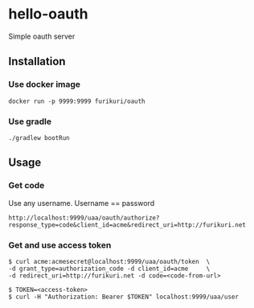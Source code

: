 # hello-oauth
Simple oauth server

## Installation

### Use docker image
```
docker run -p 9999:9999 furikuri/oauth
```

### Use gradle
```
./gradlew bootRun
```
##

## Usage

### Get code
Use any username. Username == password
```
http://localhost:9999/uaa/oauth/authorize?response_type=code&client_id=acme&redirect_uri=http://furikuri.net
```

### Get and use access token
```
$ curl acme:acmesecret@localhost:9999/uaa/oauth/token  \
-d grant_type=authorization_code -d client_id=acme     \
-d redirect_uri=http://furikuri.net -d code=<code-from-url>

$ TOKEN=<access-token>
$ curl -H "Authorization: Bearer $TOKEN" localhost:9999/uaa/user
```
